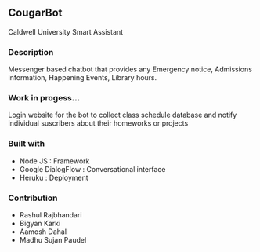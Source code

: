 <h2> CougarBot </h2>
<p> Caldwell University Smart Assistant </p> 
<h3> Description </h3>
<p>Messenger based chatbot that provides any Emergency notice, Admissions information, Happening Events, Library hours. <p>
<h3>Work in progess... </h3>
<p> Login website for the bot to collect class schedule database and notify individual suscribers about their homeworks or projects </p>

<h3>Built with</h3>

<ul>
  <li>Node JS : Framework</li>
  <li>Google DialogFlow : Conversational interface</li>
  <li>Heruku : Deployment</li>
</ul>

<h3>Contribution</h3>
<ul>
  <li> Rashul Rajbhandari </li>       
  <li>Bigyan Karki</li>              
  <li>Aamosh Dahal</li>
  <li>Madhu Sujan Paudel</li>
</ul>
